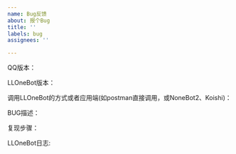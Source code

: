 ```yaml
---
name: Bug反馈
about: 报个Bug
title: ''
labels: bug
assignees: ''

---
```


QQ版本：

LLOneBot版本：

调用LLOneBot的方式或者应用端(如postman直接调用，或NoneBot2、Koishi)：

BUG描述：

复现步骤：

LLOneBot日志: